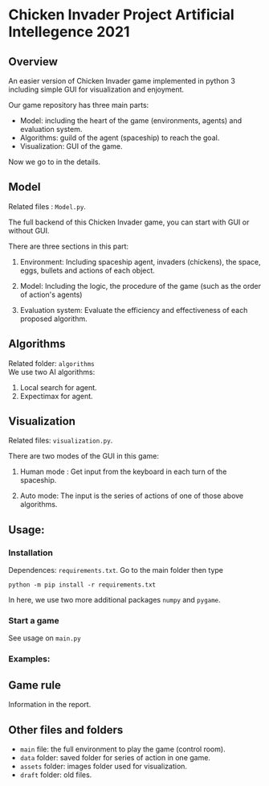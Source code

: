 Chicken Invader Project Artificial Intellegence 2021
=========
Overview
---------
An easier version of Chicken Invader game implemented in python 3 including simple GUI for visualization and enjoyment.


Our game repository has three main parts:
- Model: including the heart of the game (environments, agents) and evaluation system.
- Algorithms: guild of the agent (spaceship) to reach the goal.
- Visualization: GUI of the game.

Now we go to in the details.

Model 
----
Related files : `Model.py`.

The full backend of this Chicken Invader game, you can start with GUI or without GUI.

There are three sections in this part:
1.  Environment: Including spaceship agent, invaders (chickens), the space, eggs, bullets and actions of each object. 

2.  Model: Including the logic, the procedure of the game (such as the order of action's agents)

3.  Evaluation system: Evaluate the efficiency and effectiveness of each proposed algorithm.


Algorithms
-----
Related folder: `algorithms`\
We use two AI algorithms: 

1.  Local search for agent.
2.  Expectimax for agent.

Visualization
-----
Related files: `visualization.py`.

There are two modes of the GUI in this game:

1.  Human mode : Get input from the keyboard in each turn of the spaceship.

2.  Auto mode: The input is the series of actions of one of those above algorithms.

Usage:
------
### Installation
Dependences:  `requirements.txt`. Go to the main folder then type
```
python -m pip install -r requirements.txt
```
In here, we use two more additional packages `numpy` and `pygame`.

### Start a game
See usage on `main.py`

### Examples:




Game rule
-------
Information in the report.


Other files and folders
-----
- `main` file: the full environment to play the game (control room).
- `data` folder: saved folder for series of action in one game.                    
- `assets` folder: images folder used for visualization.
- `draft` folder: old files.










